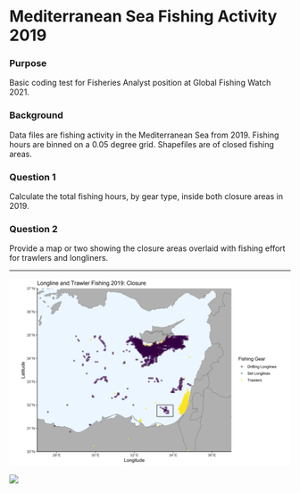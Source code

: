 # Mediterranean Sea Fishing Activity 2019

### Purpose

Basic coding test for Fisheries Analyst position at Global Fishing Watch 2021.

### Background

Data files are fishing activity in the Mediterranean Sea from 2019. Fishing hours are binned on a 0.05 degree grid. Shapefiles are of closed fishing areas.

### Question 1

Calculate the total fishing hours, by gear type, inside both closure areas in 2019.

### Question 2

Provide a map or two showing the closure areas overlaid with fishing effort for trawlers and longliners.

------------------------------------------------------------------------

![](output/Map_Closure_trawl_longline_2019.png)

![](output/Map_Other_trawl_longline_2019.png)
